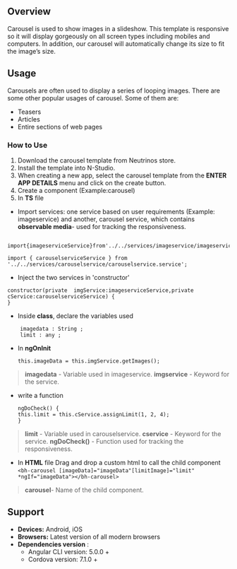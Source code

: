 ## Overview

Carousel is used to show images in a slideshow. This template is responsive so it will display gorgeously on all screen types including mobiles and computers. In addition, our carousel will automatically change its size to fit the image’s size.

## Usage

 Carousels are often used to display a series of looping images. There are some other popular usages of carousel. Some of them are:
  - Teasers   
 -  Articles     
 -  Entire sections of web pages

### How to Use

 1. Download the carousel template from Neutrinos store.  
 2. Install the template into N-Studio. 
 3. When creating a new app, select the carousel template from the **ENTER APP DETAILS** menu and click on the create button.
 4. Create a component (Example:carousel) 
 5. In **TS** file 
 - Import services: one service based on user requirements (Example: imageservice) and another, carousel service, which contains **observable media**- used for tracking the responsiveness.
```
 import{imageserviceService}from'../../services/imageservice/imageservice.service';
 ```
```
import { carouselserviceService } from  '../../services/carouselservice/carouselservice.service';
```

- Inject the two services in 'constructor'
```
constructor(private  imgService:imageserviceService,private  cService:carouselserviceService) {
}
```

- Inside **class**, declare the variables used
```
    imagedata : String ;
    limit : any ;
```        
- In **ngOnInit**

  `this.imageData = this.imgService.getImages();`

> **imagedata** - Variable used in imageservice.
> **imgservice** - Keyword for the service.
 
- write a function
	```
	ngDoCheck() { 
	this.limit = this.cService.assignLimit(1, 2, 4); 
	}
	```
	
> **limit** - Variable used in carouselservice.
> **cservice** - Keyword for the service.
> **ngDoCheck()** - Function used for tracking the responsiveness.
                    
- In **HTML** file
Drag and drop a custom html to call the child component
`<bh-carousel [imageData]="imageData"[limitImage]="limit" *ngIf="imageData"></bh-carousel>`
> **carousel**- Name of the child component.


## Support  
- **Devices:** Android, iOS  
- **Browsers:** Latest version of all modern browsers  
- **Dependencies version**  :
	- Angular CLI version: 5.0.0 +  
	- Cordova version: 7.1.0 +











<!--stackedit_data:
eyJoaXN0b3J5IjpbNjYwNjM1OTI0LC0xODEzNTAwNzk2LC01MT
M0NjEwNzIsMTAwMDY0MTQxNiwzMjE4OTI3NTIsMTcwNDU0Nzk0
OSw0ODk1NTE5NjUsMzM0MjMyNDE0LDE4NzY3MjA3NDAsNDUxMD
g5NDIyLC00OTU2NDAyOCwtMjAxMDY2NTgxNiwtOTMwOTI1OTAz
XX0=
-->
